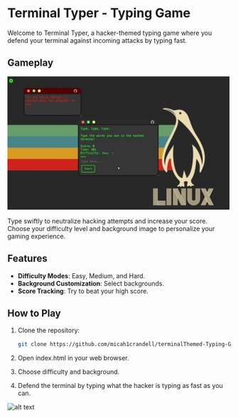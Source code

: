 # Terminal Typer - Typing Game

Welcome to Terminal Typer, a hacker-themed typing game where you defend your terminal against incoming attacks by typing fast.

## Gameplay

![alt text](imgs/1.gif)

Type swiftly to neutralize hacking attempts and increase your score. Choose your difficulty level and background image to personalize your gaming experience.

## Features

- **Difficulty Modes**: Easy, Medium, and Hard.
- **Background Customization**: Select backgrounds.
- **Score Tracking**: Try to beat your high score.

## How to Play

1. Clone the repository:
   ```bash
   git clone https://github.com/micah1crandell/terminalThemed-Typing-Game.git
   ```
2. Open index.html in your web browser.

3. Choose difficulty and background.

4. Defend the terminal by typing what the hacker is typing as fast as you can.

![alt text](imgs/2.gif)